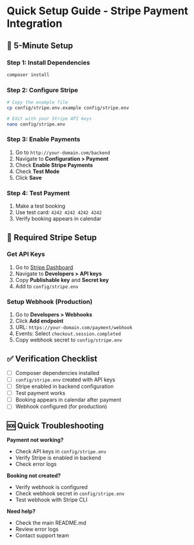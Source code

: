 # Quick Setup Guide - Stripe Payment Integration

## 🚀 5-Minute Setup

### Step 1: Install Dependencies

```bash
composer install
```

### Step 2: Configure Stripe

```bash
# Copy the example file
cp config/stripe.env.example config/stripe.env

# Edit with your Stripe API keys
nano config/stripe.env
```

### Step 3: Enable Payments

1. Go to `http://your-domain.com/backend`
2. Navigate to **Configuration > Payment**
3. Check **Enable Stripe Payments**
4. Check **Test Mode**
5. Click **Save**

### Step 4: Test Payment

1. Make a test booking
2. Use test card: `4242 4242 4242 4242`
3. Verify booking appears in calendar

## 🔧 Required Stripe Setup

### Get API Keys

1. Go to [Stripe Dashboard](https://dashboard.stripe.com/)
2. Navigate to **Developers > API keys**
3. Copy **Publishable key** and **Secret key**
4. Add to `config/stripe.env`

### Setup Webhook (Production)

1. Go to **Developers > Webhooks**
2. Click **Add endpoint**
3. URL: `https://your-domain.com/payment/webhook`
4. Events: Select `checkout.session.completed`
5. Copy webhook secret to `config/stripe.env`

## ✅ Verification Checklist

- [ ] Composer dependencies installed
- [ ] `config/stripe.env` created with API keys
- [ ] Stripe enabled in backend configuration
- [ ] Test payment works
- [ ] Booking appears in calendar after payment
- [ ] Webhook configured (for production)

## 🆘 Quick Troubleshooting

**Payment not working?**

- Check API keys in `config/stripe.env`
- Verify Stripe is enabled in backend
- Check error logs

**Booking not created?**

- Verify webhook is configured
- Check webhook secret in `config/stripe.env`
- Test webhook with Stripe CLI

**Need help?**

- Check the main README.md
- Review error logs
- Contact support team
